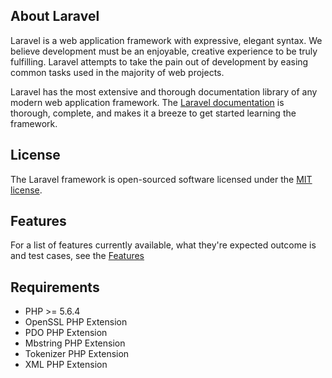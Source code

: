 ## About Laravel

Laravel is a web application framework with expressive, elegant syntax. We believe development must be an enjoyable, creative experience to be truly fulfilling. Laravel attempts to take the pain out of development by easing common tasks used in the majority of web projects.  

Laravel has the most extensive and thorough documentation library of any modern web application framework. The [Laravel documentation](https://laravel.com/docs/5.4) is thorough, complete, and makes it a breeze to get started learning the framework.

## License

The Laravel framework is open-sourced software licensed under the [MIT license](http://opensource.org/licenses/MIT).

## Features

For a list of features currently available, what they're expected outcome is and test cases, see the [Features](features/FEATURES.md)

## Requirements
- PHP >= 5.6.4
- OpenSSL PHP Extension
- PDO PHP Extension
- Mbstring PHP Extension
- Tokenizer PHP Extension
- XML PHP Extension